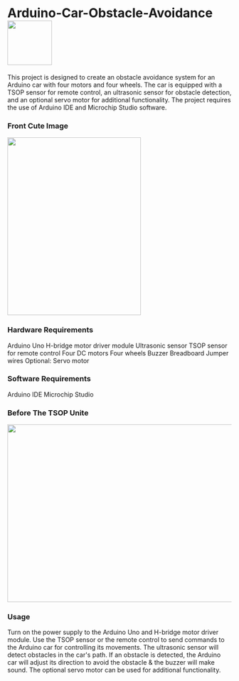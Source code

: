 # Arduino-Car-Obstacle-Avoidance<img src="https://i.stack.imgur.com/022Fl.gif" width="100">

This project is designed to create an obstacle avoidance system for an Arduino car with four motors and four wheels. The car is equipped with a TSOP sensor for remote control, an ultrasonic sensor for obstacle detection, and an optional servo motor for additional functionality. The project requires the use of Arduino IDE and Microchip Studio software. 

### Front Cute Image 
<img src="https://github.com/MennahMabrouk/Arduino-Car-Obstacle-Avoidance/assets/101124995/ae86e04b-ccd2-4353-b41b-00c2fb017533" width="300" height="400">

### Hardware Requirements
Arduino Uno
H-bridge motor driver module
Ultrasonic sensor 
TSOP sensor for remote control
Four DC motors
Four wheels
Buzzer
Breadboard
Jumper wires
Optional: Servo motor

### Software Requirements
Arduino IDE
Microchip Studio

### Before The TSOP Unite 
<img src="https://github.com/MennahMabrouk/Arduino-Car-Obstacle-Avoidance/assets/101124995/915cf105-162d-4678-875a-054a2983e93e" width="600" height="400">

### Usage
Turn on the power supply to the Arduino Uno and H-bridge motor driver module.
Use the TSOP sensor or the remote control to send commands to the Arduino car for controlling its movements.
The ultrasonic sensor will detect obstacles in the car's path.
If an obstacle is detected, the Arduino car will adjust its direction to avoid the obstacle & the buzzer will make sound.
The optional servo motor can be used for additional functionality.
